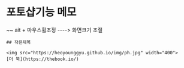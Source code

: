# 포토샵기능 메모
~~
ait + 마우스휠조정 ----> 화면크기 조절
~~~
## 작은제목

<img src="https://heoyounggyu.github.io/img/ph.jpg" width="400">
[더 북](https://thebook.io/)


